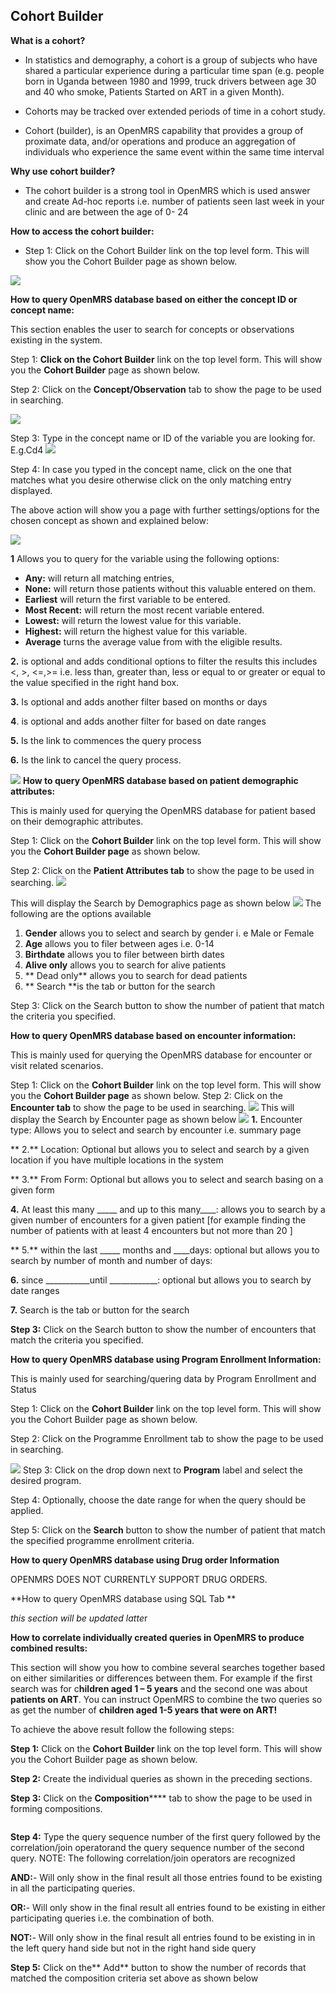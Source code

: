 ## Cohort Builder 
**What is a cohort?**

* In statistics and demography, a cohort is a group of subjects who have shared a particular experience during a particular time span (e.g. people born in Uganda between 1980 and 1999, truck drivers between age 30 and 40 who smoke, Patients Started on ART in a given Month). 

* Cohorts may be tracked over extended periods of time in a cohort study.

* Cohort (builder),  is an OpenMRS capability that provides a group of proximate data, and/or operations  and produce  an aggregation of individuals
 who experience the same event within the same time interval  

**Why use cohort builder?**

* The cohort builder is a strong tool in OpenMRS which is used answer and create Ad-hoc reports i.e. number of patients seen last week in your clinic and are between the age of 0- 24  

**How to access the cohort builder:**

* Step 1: Click on the Cohort Builder link on the top level form. This will show you the Cohort Builder page as shown below.


![](ch.png)

**How to query OpenMRS database based on either the concept ID or concept name:**

This section enables the user to search for concepts or observations existing in the system.

Step 1: **Click on the Cohort Builder** link on the top level form.  This will show you the **Cohort Builder** page as shown below.

Step 2: Click on the **Concept/Observation** tab to show the page to be used in searching. 

![](ch1.png)

Step 3: Type in the concept name or ID of the variable you are looking for. E.g.Cd4
![](ch2.png)

Step 4: In case you typed in the concept name, click on the one that matches what you desire otherwise click on the only matching entry displayed.

The above action will show you a page with further settings/options for the chosen concept as shown and explained below:

![](ch3.png)

**1** Allows you to query for the variable using the following options:
* **Any:** will return all matching entries,
* **None:** will return those patients without this valuable entered on them.
* **Earliest** will return the first variable to be entered. 
* **Most Recent:** will return the most recent variable entered.
* **Lowest:** will return the lowest value for this variable.
* **Highest:** will return the highest value for this variable.
* **Average** turns the average value from with the eligible results.

**2.** is optional and adds conditional options to filter the results this includes <, >, <=,>= i.e. less than, greater than, less or equal to or greater or equal to the value specified in the right hand box.

**3.** Is optional and adds another filter based on months or days 

**4**. is optional and adds another filter for based on date ranges

**5.** Is the link to commences the query process

**6.** Is the link to cancel the query process.

![](ch4.png)
**How to query OpenMRS database based on patient demographic attributes:**

This is mainly used for querying the OpenMRS database for patient based on their demographic attributes.

Step 1: Click on the **Cohort Builder** link on the top level form.  This will show you the **Cohort Builder page** as shown below.

Step 2: Click on the **Patient Attributes tab** to show the page to be used in searching.
![](ch5.png)
 
 This will display the Search by Demographics page as shown below
 ![](ch6.png)
 The following are the options available
1. **Gender** allows you to select and search by gender i. e Male or Female
2. **Age** allows you to filer between ages i.e. 0-14
3. **Birthdate** allows you to filer between birth dates 
4. **Alive only** allows you to search for alive patients
5. ** Dead only** allows you to search for dead patients 
6. ** Search **is the tab or button for the search
 
Step 3: Click on the Search button to show the number of patient that match the criteria you specified.

**How to query OpenMRS database based on encounter information:**

This is mainly used for querying the OpenMRS database for encounter or visit related scenarios.

Step 1: Click on the **Cohort Builder** link on the top level form.  This will show you the **Cohort Builder page** as shown below.
Step 2: Click on the **Encounter tab** to show the page to be used in searching.
![](ch7.png)
 This will display the Search by Encounter page as shown below
 ![](ch8.png)
 **1.** Encounter type: Allows you to select and search by encounter i.e. summary page 
 
** 2.** Location: Optional but allows you to select and search by a given location if you have multiple locations in the system

** 3.** From Form: Optional but allows you to select and search basing on a given form 

 **4.** At least this many _____ and up to this many____: allows you to search by a given number of encounters for a given patient [for example finding the number of patients with at least 4 encounters but not more than 20 ]
 
** 5.** within the last _____ months and ____days: optional but allows you to search by number of month and number of days:

 **6.** since ___________until ____________: optional but allows you to search by date ranges
 
 **7.** Search is the tab or button for the search 

**Step 3:** Click on the Search button to show the number of encounters that match the criteria you specified.

**How to query OpenMRS database using Program Enrollment Information:**

This is mainly used for searching/quering data by Program Enrollment and Status

Step 1: Click on the **Cohort Builder** link on the top level form.  This will show you the Cohort Builder page as shown below.

Step 2: Click on the Programme Enrollment tab to show the page to be used in searching.

![](ch9.png)
Step 3: Click on the drop down next to **Program** label and select the desired program.

Step 4: Optionally, choose the date range for when the query should be applied.

Step 5: Click on the **Search** button to show the number of patient that match the specified programme enrollment criteria.

**How to query OpenMRS database using Drug order Information**

OPENMRS DOES NOT CURRENTLY SUPPORT DRUG ORDERS.

**How to query OpenMRS database using SQL Tab **

*this section will be updated latte*r 

**How to correlate individually created queries in OpenMRS to produce combined results:**

This section will show you how to combine several searches together based on either similarities or differences between them. For example if the first search was for c**hildren aged 1 – 5 years** and the second one was about **patients on ART**.  You can instruct OpenMRS to combine the two queries so as get the number of **children aged 1-5 years that were on ART!**

To achieve the above result follow the following steps:

**Step 1:** Click on the **Cohort Builder** link on the top level form.  This will show you the Cohort Builder page as shown below.

**Step 2:** Create the individual queries as shown in the preceding sections.

**Step 3:** Click on the **Composition****** tab to show the page to be used in forming compositions.

![![](ch10.png)](ch10.png)


	
**Step 4:** Type the query sequence number of the first query followed by the correlation/join operatorand the query sequence number of the second query.
NOTE: The following correlation/join operators are recognized

**AND:**- Will only show in the final result all those entries found to be existing in all the participating queries.

**OR:**- Will only show in the final result all entries found to be existing in either participating queries i.e. the combination of both.

**NOT:**- Will only show in the final result all entries found to be existing in in the left query hand side but not in the right hand side query	

**Step 5:** Click on the** Add** button to show the number of records that matched the composition criteria set above as shown below



